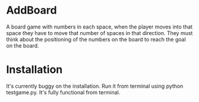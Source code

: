 AddBoard
========

A board game with numbers in each space, when the player moves into that space they have to move that number of spaces in that direction. They must think about the positioning of the numbers on the board to reach the goal on the board.

Installation
=============

It's currently buggy on the installation. Run it from terminal using python testgame.py. It's fully functional from terminal.
